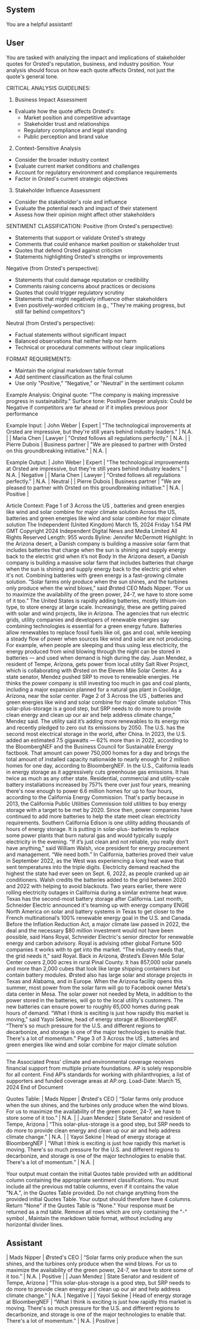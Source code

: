 ## System

You are a helpful assistant!

## User


You are tasked with analyzing the impact and implications of stakeholder quotes for Orsted's reputation, business, and industry position. Your analysis should focus on how each quote affects Orsted, not just the quote's general tone.

CRITICAL ANALYSIS GUIDELINES:
1. Business Impact Assessment
- Evaluate how the quote affects Orsted's:
  * Market position and competitive advantage
  * Stakeholder trust and relationships
  * Regulatory compliance and legal standing
  * Public perception and brand value

2. Context-Sensitive Analysis
- Consider the broader industry context
- Evaluate current market conditions and challenges
- Account for regulatory environment and compliance requirements
- Factor in Orsted's current strategic objectives

3. Stakeholder Influence Assessment
- Consider the stakeholder's role and influence
- Evaluate the potential reach and impact of their statement
- Assess how their opinion might affect other stakeholders

SENTIMENT CLASSIFICATION:
Positive (from Orsted's perspective):
- Statements that support or validate Orsted's strategy
- Comments that could enhance market position or stakeholder trust
- Quotes that defend Orsted against criticism
- Statements highlighting Orsted's strengths or improvements

Negative (from Orsted's perspective):
- Statements that could damage reputation or credibility
- Comments raising concerns about practices or decisions
- Quotes that could trigger regulatory scrutiny
- Statements that might negatively influence other stakeholders
- Even positively-worded criticism (e.g., "They're making progress, but still far behind competitors")

Neutral (from Orsted's perspective):
- Factual statements without significant impact
- Balanced observations that neither help nor harm
- Technical or procedural comments without clear implications

FORMAT REQUIREMENTS:
- Maintain the original markdown table format
- Add sentiment classification as the final column
- Use only "Positive," "Negative," or "Neutral" in the sentiment column

Example Analysis:
Original quote: "The company is making impressive progress in sustainability."
Surface tone: Positive
Deeper analysis: Could be Negative if competitors are far ahead or if it implies previous poor performance

Example Input:
| John Weber | Expert | "The technological improvements at Orsted are impressive, but they're still years behind industry leaders." | N.A. |
| Maria Chen | Lawyer | "Orsted follows all regulations perfectly." | N.A. |
| Pierre Dubois | Business partner | "We are pleased to partner with Orsted on this groundbreaking initiative." | N.A. |

Example Output:
| John Weber | Expert | "The technological improvements at Orsted are impressive, but they're still years behind industry leaders." | N.A. | Negative |
| Maria Chen | Lawyer | "Orsted follows all regulations perfectly." | N.A. | Neutral |
| Pierre Dubois | Business partner | "We are pleased to partner with Orsted on this groundbreaking initiative." | N.A. | Positive |

Article Context:
Page 1 of 3
Across the US , batteries and green energies like wind and solar combine for major climate solution
Across the US, batteries and green energies like wind and solar combine for 
major climate solution
The Independent (United Kingdom)
March 15, 2024 Friday 1:54 PM GMT
Copyright 2024 Independent Digital News and Media Limited All Rights Reserved
Length: 955 words
Byline: Jennifer McDermott
Highlight: In the Arizona desert, a Danish company is building a massive solar farm that includes batteries that 
charge when the sun is shining and supply energy back to the electric grid when it’s not
Body
In the Arizona  desert, a Danish company is building a massive solar farm that includes batteries that charge when 
the sun is shining and supply energy back to the electric grid when it's not. 
Combining batteries with green energy is a fast-growing climate solution.
“Solar farms only produce when the sun shines, and the turbines only produce when the wind blows,” said Ørsted 
CEO Mads Nipper. “For us to maximize the availability of the green power, 24-7, we have to store some of it too.” 
The United States is rapidly adding batteries, mostly lithium-ion type, to store energy at large scale. Increasingly, 
these are getting paired with solar and wind projects, like in Arizona. The agencies that run electric grids, utility 
companies and developers of renewable energies say combining technologies is essential for a green energy 
future. 
Batteries  allow renewables to replace fossil fuels like oil, gas and coal, while keeping a steady flow of power when 
sources like wind and solar are not producing. For example, when people are sleeping and thus using less 
electricity, the energy produced from wind blowing through the night can be stored in batteries — and used when 
demand is high during the day. 
Juan Mendez, a resident of Tempe, Arizona, gets power from local utility Salt River Project, which is collaborating 
with Ørsted on the Eleven Mile Solar Center. As a state senator, Mendez pushed SRP to move to renewable 
energies.
He thinks the power company is still investing too much in gas and coal plants, including a major expansion 
planned for a natural gas plant in Coolidge, Arizona, near the solar center.
Page 2 of 3
Across the US , batteries and green energies like wind and solar combine for major climate solution
“This solar-plus-storage is a good step, but SRP needs to do more to provide clean energy and clean up our air and 
help address climate change," Mendez said. 
The utility said it’s adding more renewables to its energy mix and recently pledged to zero out its emissions by 
2050. 
The U.S. has the second most electrical storage in the world, after China. In 2023, the U.S. added an estimated 7.5 
gigawatts — 62% more than in 2022, according to the BloombergNEF and the Business Council for Sustainable 
Energy factbook. That amount can power 750,000 homes for a day and brings the total amount of installed capacity 
nationwide to nearly enough for 2 million homes for one day, according to BloombergNEF.
In the U.S., California  leads in energy storage as it aggressively cuts greenhouse gas emissions. It has twice as 
much as any other state. Residential, commercial and utility-scale battery installations increased by 757% there 
over just four years, meaning there's now enough to power 6.6 million homes for up to four hours, according to the 
California Energy Commission. 
That's partly because in 2013, the California Public Utilities Commission told utilities to buy energy storage with a 
target to be met by 2020. Since then, power companies have continued to add more batteries to help the state meet 
clean electricity requirements. 
Southern California Edison is one utility adding thousands of hours of energy storage. It is putting in solar-plus-
batteries to replace some power plants that burn natural gas and would typically supply electricity in the evening. 
“If it’s just clean and not reliable, you really don’t have anything,” said William Walsh, vice president for energy 
procurement and management. “We need both.”
In California, batteries proved their value in September 2022, as the West was experiencing a long heat wave that 
sent temperatures into the triple digits. Electricity demand reached the highest the state had ever seen on Sept. 6, 
2022, as people cranked up air conditioners. 
Walsh credits the batteries added to the grid between 2020 and 2022 with helping to avoid blackouts. Two years 
earlier, there were rolling electricity outages in California during a similar extreme heat wave.
Texas has the second-most battery storage after California. Last month, Schneider Electric  announced it's teaming 
up with energy company ENGIE North America on solar and battery systems in Texas to get closer to the French 
multinational’s 100% renewable energy goal in the U.S. and Canada. Before the Inflation Reduction Act, a major 
climate law passed in 2022, the deal and the necessary $80 million investment would not have been possible, said 
Hans Royal, Schneider Electric's senior director for renewable energy and carbon advisory. 
Royal is advising other global Fortune 500 companies it works with to get into the market.
“The industry needs that, the grid needs it," said Royal. 
Back in Arizona, Ørsted’s Eleven Mile Solar Center covers 2,000 acres in rural Pinal County. It has 857,000 solar 
panels and more than 2,000 cubes that look like large shipping containers but contain battery modules. Ørsted also 
has large solar and storage projects in Texas and Alabama, and in Europe.
When the Arizona facility opens this summer, most power from the solar farm will go to Facebook owner Meta's 
data center in Mesa. The solar power not needed by Meta, in addition to the power stored in the batteries, will go to 
the local utility's customers. The new batteries can ensure power to roughly 65,000 homes during peak hours of 
demand.
“What I think is exciting is just how rapidly this market is moving," said Yayoi Sekine, head of energy storage at 
BloombergNEF. “There's so much pressure for the U.S. and different regions to decarbonize, and storage is one of 
the major technologies to enable that. There's a lot of momentum." Page 3 of 3
Across the US , batteries and green energies like wind and solar combine for major climate solution
___
The Associated Press’ climate and environmental coverage receives financial support from multiple private 
foundations. AP  is solely responsible for all content. Find AP’s standards for working with philanthropies, a list of 
supporters and funded coverage areas at AP.org.
Load-Date: March 15, 2024
End of Document

Quotes Table:
| Mads Nipper | Ørsted's CEO | “Solar farms only produce when the sun shines, and the turbines only produce when the wind blows. For us to maximize the availability of the green power, 24-7, we have to store some of it too.” | N.A. |
| Juan Mendez | State Senator and resident of Tempe, Arizona | “This solar-plus-storage is a good step, but SRP needs to do more to provide clean energy and clean up our air and help address climate change." | N.A. |
| Yayoi Sekine | Head of energy storage at BloombergNEF | “What I think is exciting is just how rapidly this market is moving. There's so much pressure for the U.S. and different regions to decarbonize, and storage is one of the major technologies to enable that. There's a lot of momentum.” | N.A. |

Your output must contain the initial Quotes table provided with an additional column containing the appropriate sentiment classifications. You must include all the previous md table columns, even if it contains the value "N.A.", in the Quotes Table provided. Do not change anything from the provided initial Quotes Table. Your output should therefore have 4 columns. Return "None" if the Quotes Table is "None." Your response must be returned as a md table. Remove all rows which are only containing the "-" symbol , Maintain the markdown table format, without including any horizontal divider lines.
        

## Assistant

| Mads Nipper | Ørsted's CEO | “Solar farms only produce when the sun shines, and the turbines only produce when the wind blows. For us to maximize the availability of the green power, 24-7, we have to store some of it too.” | N.A. | Positive |
| Juan Mendez | State Senator and resident of Tempe, Arizona | “This solar-plus-storage is a good step, but SRP needs to do more to provide clean energy and clean up our air and help address climate change." | N.A. | Negative |
| Yayoi Sekine | Head of energy storage at BloombergNEF | “What I think is exciting is just how rapidly this market is moving. There's so much pressure for the U.S. and different regions to decarbonize, and storage is one of the major technologies to enable that. There's a lot of momentum.” | N.A. | Positive |

